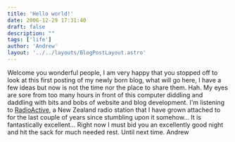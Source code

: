 ```yaml
---
title: 'Hello world!'
date: 2006-12-29 17:31:40
draft: false
description: ""
tags: ['life']
author: 'Andrew'
layout: '../../layouts/BlogPostLayout.astro'
---
```


Welcome you wonderful people, I am very happy that you stopped off to look at this first posting of my newly born blog, what will go here, I have a few ideas but now is not the time nor the place to share them. Hah. My eyes are sore from too many hours in front of this computer diddling and daddling with bits and bobs of website and blog development. I'm listening to [RadioActive](https://www.radioactive.fm/), a New Zealand radio station that I have grown attached to for the last couple of years since stumbling upon it somehow... It is fantastically excellent... Right now I must bid you an excellently good night and hit the sack for much needed rest. Until next time. Andrew
